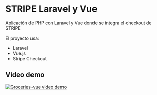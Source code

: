 # STRIPE Laravel y Vue
 
Aplicación de PHP con Laravel y Vue donde se integra el checkout de STRIPE

El proyecto usa:

- Laravel
- Vue.js
- Stripe Checkout

## Video demo

[![Groceries-vue video demo](https://img.youtube.com/vi/4CdLCR_sYPc/0.jpg)](https://youtu.be/DcUcvKfMr4o)
